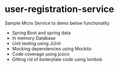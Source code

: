 # user-registration-service
Sample Micro Service to demo below functionality
- Spring Boot and spring data
- In memory Database
- Unit testing using JUnit
- Mocking dependencies using Mockito
- Code coverage using jcoco
- Gitting rid of boilerplate code using lombok

